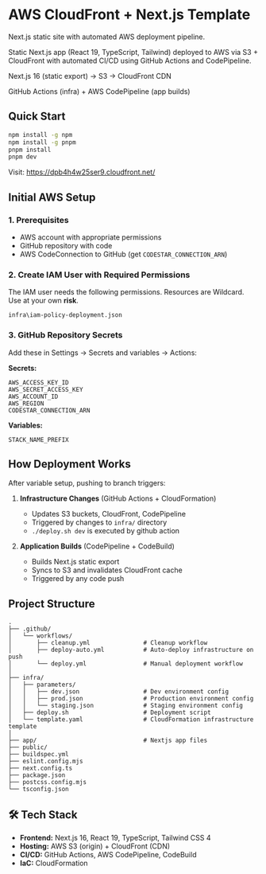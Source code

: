 # AWS CloudFront + Next.js Template

Next.js static site with automated AWS deployment pipeline.

Static Next.js app (React 19, TypeScript, Tailwind) deployed to AWS via S3 + CloudFront with automated CI/CD using GitHub Actions and CodePipeline.

Next.js 16 (static export) → S3 → CloudFront CDN  

GitHub Actions (infra) + AWS CodePipeline (app builds)

## Quick Start

```bash
npm install -g npm
npm install -g pnpm
pnpm install
pnpm dev
```

Visit: <https://dpb4h4w25ser9.cloudfront.net/>

## Initial AWS Setup

### 1. Prerequisites

- AWS account with appropriate permissions
- GitHub repository with code
- AWS CodeConnection to GitHub (get `CODESTAR_CONNECTION_ARN`)

### 2. Create IAM User with Required Permissions

The IAM user needs the following permissions. Resources are Wildcard. Use at your own **risk**.

`infra\iam-policy-deployment.json`

### 3. GitHub Repository Secrets

Add these in Settings → Secrets and variables → Actions:

**Secrets:**

```text
AWS_ACCESS_KEY_ID
AWS_SECRET_ACCESS_KEY
AWS_ACCOUNT_ID
AWS_REGION
CODESTAR_CONNECTION_ARN
```

**Variables:**

```text
STACK_NAME_PREFIX
```

## How Deployment Works

After variable setup, pushing to branch triggers:

1. **Infrastructure Changes** (GitHub Actions + CloudFormation)
   - Updates S3 buckets, CloudFront, CodePipeline
   - Triggered by changes to `infra/` directory
   - `./deploy.sh dev` is executed by github action

2. **Application Builds** (CodePipeline + CodeBuild)
   - Builds Next.js static export
   - Syncs to S3 and invalidates CloudFront cache
   - Triggered by any code push

## Project Structure

```text
.
├── .github/
│   └── workflows/
│       ├── cleanup.yml               # Cleanup workflow
│       ├── deploy-auto.yml           # Auto-deploy infrastructure on push
│       └── deploy.yml                # Manual deployment workflow
│
├── infra/
│   ├── parameters/
│   │   ├── dev.json                  # Dev environment config
│   │   ├── prod.json                 # Production environment config
│   │   └── staging.json              # Staging environment config
│   ├── deploy.sh                     # Deployment script
│   └── template.yaml                 # CloudFormation infrastructure template
│
├── app/                              # Nextjs app files
├── public/
├── buildspec.yml
├── eslint.config.mjs
├── next.config.ts
├── package.json
├── postcss.config.mjs
└── tsconfig.json
```

## 🛠️ Tech Stack

- **Frontend:** Next.js 16, React 19, TypeScript, Tailwind CSS 4
- **Hosting:** AWS S3 (origin) + CloudFront (CDN)
- **CI/CD:** GitHub Actions, AWS CodePipeline, CodeBuild
- **IaC:** CloudFormation
